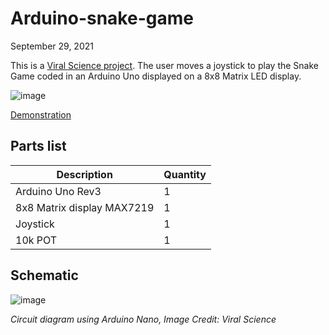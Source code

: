 # Arduino-snake-game

September 29, 2021

This is a [Viral Science project](https://www.viralsciencecreativity.com/post/arduino-snake-game-8x8-matrix-led-display-max7219). The user moves a joystick to play the Snake Game coded in an Arduino Uno displayed on a 8x8 Matrix LED display.

![image](https://user-images.githubusercontent.com/93152842/190842994-b9e4aad6-89aa-4d56-a4a4-73ea6bffbcfb.png)

[Demonstration](https://youtu.be/WSIv__09Fs8)

## Parts list

| Description | Quantity |
| - | - |
| Arduino Uno Rev3 | 1 |
| 8x8 Matrix display MAX7219| 1 |
| Joystick | 1 |
| 10k POT | 1 | 

## Schematic

![image](https://user-images.githubusercontent.com/93152842/190842870-a2814402-0f65-4550-8458-ab546f0744bd.png)

*Circuit diagram using Arduino Nano, Image Credit: Viral Science*
